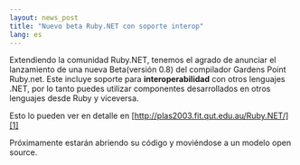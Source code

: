 ```yaml
---
layout: news_post
title: "Nuevo beta Ruby.NET con soporte interop"
lang: es
---
```


Extendiendo la comunidad Ruby.NET, tenemos el agrado de anunciar el
lanzamiento de una nueva Beta(versión 0.8) del compilador Gardens Point
Ruby.net. Este incluye soporte para **interoperabilidad** con otros
lenguajes .NET, por lo tanto puedes utilizar componentes desarrollados
en otros lenguajes desde Ruby y viceversa.

Esto lo pueden ver en detalle en
[http://plas2003.fit.qut.edu.au/Ruby.NET/][1]

Próximamente estarán abriendo su código y moviéndose a un modelo open
source.



[1]: http://plas2003.fit.qut.edu.au/Ruby.NET/ 
